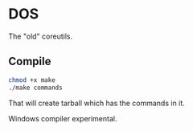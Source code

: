 # DOS
The "old" coreutils.

## Compile
```bash
chmod +x make
./make commands
```
That will create tarball which has the commands in it.

Windows compiler experimental.
